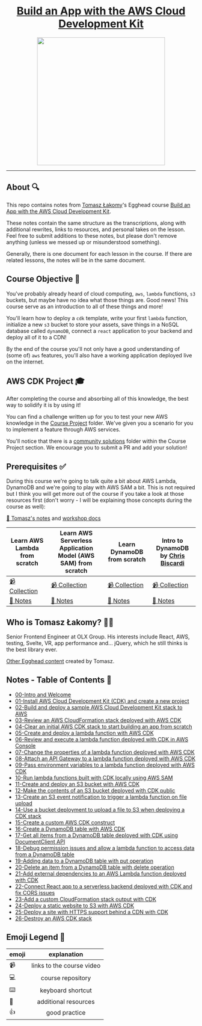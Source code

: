 <h1 align="center"><a href="https://egghead.io/courses/build-an-app-with-the-aws-cloud-development-kit?af=6p5abz">Build an App with the AWS Cloud Development Kit</a></h1>

<p align="center"><img src="https://d2eip9sf3oo6c2.cloudfront.net/series/square_covers/000/000/450/full/EGH_AWS-TS.png" width="340"></p>

---

## About 🔍

This repo contains notes from [Tomasz Łakomy](https://twitter.com/tlakomy)'s Egghead course [Build an App with the AWS Cloud Development Kit](https://egghead.io/courses/build-an-app-with-the-aws-cloud-development-kit?af=6p5abz).

These notes contain the same structure as the transcriptions, along with additional rewrites, links to resources, and personal takes on the lesson. Feel free to submit additions to these notes, but please don't remove anything (unless we messed up or misunderstood something).

Generally, there is one document for each lesson in the course. If there are related lessons, the notes will be in the same document.

## Course Objective 💪

You've probably already heard of cloud computing, `aws`, `lambda` functions, `s3` buckets, but maybe have no idea what those things are. Good news! This course serve as an introduction to all of these things and more!

You'll learn how to deploy a `cdk` template, write your first `lambda` function, initialize a new `s3` bucket to store your assets, save things in a NoSQL database called `dynamoDB`, connect a `react` application to your backend and deploy all of it to a CDN!

By the end of the course you'll not only have a good understanding of (some of) `aws` features, you'll also have a working application deployed live on the internet.

## AWS CDK Project 🎓

After completing the course and absorbing all of this knowledge, the best way to solidify it is by using it!

You can find a challenge written up for you to test your new AWS knowledge in the [Course Project](./course-project/README.md) folder. We've given you a scenario for you to implement a feature through AWS services.

You'll notice that there is a [community solutions](./course-project/community-solutions.md) folder within the Course Project section. We encourage you to submit a PR and add your solution!

## Prerequisites ✅
During this course we're going to talk quite a bit about AWS Lambda, DynamoDB and we're going to play with AWS SAM a bit. This is not required but I think you will get more out of the course if you take a look at those resources first (don't worry - I will be explaining those concepts during the course as well):

[🤔 Tomasz's notes](https://gist.github.com/tlakomy/f1312ec1fd092ece75a0f72403235fc8) and [workshop docs](https://github.com/tlakomy/egghead-aws-cdk-workshop/tree/master/docs)

| Learn AWS Lambda from scratch                                                             | Learn AWS Serverless Application Model (AWS SAM) from scratch                                                                     | Learn DynamoDB from scratch                                                                 | Intro to DynamoDB by [Chris Biscardi](https://egghead.io/instructors/chris-biscardi?af=6p5abz) |
|-------------------------------------------------------------------------------------------|-----------------------------------------------------------------------------------------------------------------------------------|---------------------------------------------------------------------------------------------|------------------------------------------------------------------------------------------------|
| [📹 Collection](https://egghead.io/playlists/learn-aws-lambda-from-scratch-d29d?af=6p5abz) | [📹 Collection](https://egghead.io/playlists/learn-aws-serverless-application-model-aws-sam-framework-from-scratch-baf9?af=6p5abz) | [📹 Collection](https://egghead.io/playlists/learn-aws-dynamodb-from-scratch-21c3?af=6p5abz) | [📹 Collection](https://egghead.io/playlists/learn-aws-dynamodb-from-scratch-21c3?af=6p5abz)    |
| [🤔 Notes](https://github.com/theianjones/egghead.io_learn_aws_lambda_from_scratch)        |                                       [🤔 Notes](https://github.com/eggheadio-projects/build-serverless-applications-with-aws-sam) |            [🤔 Notes](https://github.com/eggheadio-projects/learn-aws-dynamodb-from-scratch) |                             [🤔 Notes](https://github.com/eggheadio-projects/intro-to-dynamodb) |

## Who is Tomasz Łakomy? 👨‍💻

Senior Frontend Engineer at OLX Group. His interests include React, AWS, testing, Svelte, VR, app performance and... jQuery, which he still thinks is the best library ever.

[Other Egghead content](https://egghead.io/instructors/tomasz-lakomy) created by Tomasz.

## Notes - Table of Contents 📜

- [00-Intro and Welcome](https://github.com/eggheadio/notes/blob/build-an-app-with-the-AWS-cloud-development-kit/build-an-app-with-the-AWS-cloud-development-kit/notes/00-intro-and-welcome.md)
- [01-Install AWS Cloud Development Kit (CDK) and create a new project](/notes/01-install-aws-cloud-development-kit-cdk-and-create-a-new-project.md)
- [02-Build and deploy a sample AWS Cloud Development Kit stack to AWS](/notes/02-build-and-deploy-a-sample-aws-cloud-development-kit-stack-to-aws.md)
- [03-Review an AWS CloudFormation stack deployed with AWS CDK](/notes/03-review-an-aws-cloud-formation-stack-deployed-with-aws-cdk.md)
- [04-Clear an initial AWS CDK stack to start building an app from scratch](/notes/04-clear-an-initial-aws-cdk-stack-to-start-building-an-app-from-scratch.md)
- [05-Create and deploy a lambda function with AWS CDK](/notes/05-create-and-deploy-a-lambda-function-with-aws-cdk.md)
- [06-Review and execute a lambda function deployed with CDK in AWS Console](/notes/06-review-and-execute-a-lambda-function-deployed-with-cdk-in-aws-console.md)
- [07-Change the properties of a lambda function deployed with AWS CDK](/notes/07-change-the-properties-of-a-lambda-function-deployed-with-aws-cdk.md)
- [08-Attach an API Gateway to a lambda function deployed with AWS CDK](/notes/08-attach-an-api-gateway-to-a-lambda-function-deployed-with-aws-cdk.md)
- [09-Pass environment variables to a lambda function deployed with AWS CDK](/notes/09-pass-environment-variables-to-a-lambda-function-deployed-with-aws-cdk.md)
- [10-Run lambda functions built with CDK locally using AWS SAM](/notes/10-run-lambda-functions-built-with-cdk-locally-using-aws-sam.md)
- [11-Create and deploy an S3 bucket with AWS CDK](/notes/11-create-and-deploy-an-s3-bucket-with-aws-cdk.md)
- [12-Make the contents of an S3 bucket deployed with CDK public](/notes/12-make-the-contents-of-an-s3-bucket-deployed-with-cdk-public.md)
- [13-Create an S3 event notification to trigger a lambda function on file upload](/notes/13-create-an-s3-event-notification-to-trigger-a-lambda-function-on-file-upload.md)
- [14-Use a bucket deployment to upload a file to S3 when deploying a CDK stack](/notes/14-use-a-bucket-deployment-to-upload-a-file-to-s3-when-deploying-a-cdk-stack.md)
- [15-Create a custom AWS CDK construct](/notes/15-create-a-custom-aws-cdk-construct.md)
- [16-Create a DynamoDB table with AWS CDK](/notes/16-create-a-dynamo-db-table-with-aws-cdk.md)
- [17-Get all items from a DynamoDB table deployed with CDK using DocumentClient API](/notes/17-get-all-items-from-a-dynamo-db-table-deployed-with-cdk-using-document-client-api.md)
- [18-Debug permission issues and allow a lambda function to access data from a DynamoDB table](/notes/18-debug-permission-issues-and-allow-a-lambda-function-to-access-data-from-a-dynamo-db-table.md)
- [19-Adding data to a DynamoDB table with put operation](/notes/19-adding-data-to-a-dynamo-db-table-with-put-operation.md)
- [20-Delete an item from a DynamoDB table with delete operation](/notes/20-delete-an-item-from-a-dynamo-db-table-with-delete-operation.md)
- [21-Add external dependencies to an AWS Lambda function deployed with CDK](/notes/21-add-external-dependencies-to-an-aws-lambda-function-deployed-with-cdk.md)
- [22-Connect React app to a serverless backend deployed with CDK and fix CORS issues](/notes/22-connect-react-app-to-a-serverless-backend-deployed-with-cdk-and-fix-cors-issues.md)
- [23-Add a custom CloudFormation stack output with CDK](/notes/23-add-a-custom-cloud-formation-stack-output-with-cdk.md)
- [24-Deploy a static website to S3 with AWS CDK](/notes/24-deploy-a-static-website-to-s3-with-aws-cdk.md)
- [25-Deploy a site with HTTPS support behind a CDN with CDK](/notes/25-deploy-a-site-with-https-support-behind-a-cdn-with-cdk.md)
- [26-Destroy an AWS CDK stack](/notes/26-destroy-an-aws-cdk-stack.md)

## Emoji Legend 🧠

| emoji| explanation              |
| -----|:------------------------:|
| 📹   | links to the course video|
| 💻   | course repository        |
| ⌨️    | keyboard shortcut        |
| 🤔   | additional resources     |
| 👍   | good practice            |
